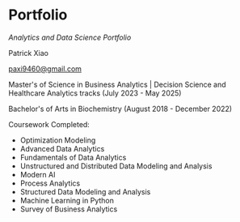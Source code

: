 # Portfolio
_Analytics and Data Science Portfolio_

Patrick Xiao

paxi9460@gmail.com

Master's of Science in Business Analytics | Decision Science and Healthcare Analytics tracks  (July 2023 - May 2025)

Bachelor's of Arts in Biochemistry (August 2018 - December 2022) 

Coursework Completed: 

* Optimization Modeling
* Advanced Data Analytics
* Fundamentals of Data Analytics
* Unstructured and Distributed Data Modeling and Analysis 
* Modern AI
* Process Analytics
* Structured Data Modeling and Analysis
* Machine Learning in Python
* Survey of Business Analytics
  
